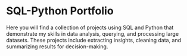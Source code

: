 # SQL-Python Portfolio

Here you will find a collection of projects using SQL and Python that demonstrate my skills in data analysis, querying, and processing large datasets. These projects include extracting insights, cleaning data, and summarizing results for decision-making.

